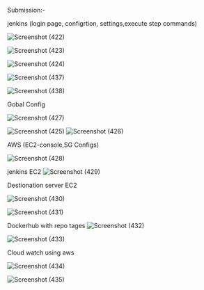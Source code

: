 Submission:-

 jenkins (login page, configrtion, settings,execute step commands)
 
![Screenshot (422)](https://user-images.githubusercontent.com/119240540/224638335-de007eb8-18d3-4efc-8936-7cf074d3bc3d.png)


![Screenshot (423)](https://user-images.githubusercontent.com/119240540/224638915-07d6f51c-4cee-4e6b-a941-b85b9751204c.png)

![Screenshot (424)](https://user-images.githubusercontent.com/119240540/224639020-6c516c19-2b2b-4a59-a353-6ca0b2b233ec.png)



![Screenshot (437)](https://user-images.githubusercontent.com/119240540/224705782-8c01879a-42db-415b-ad30-fd6b718c1a0d.png)


![Screenshot (438)](https://user-images.githubusercontent.com/119240540/224706003-66bc9317-ebdb-493c-85c0-1f9a1a1e16d4.png)


Gobal Config

![Screenshot (427)](https://user-images.githubusercontent.com/119240540/224639338-89c27c9c-6540-4699-86cb-52d49e8120d2.png)


![Screenshot (425)](https://user-images.githubusercontent.com/119240540/224639230-47f27b00-7565-4ec4-b586-3af1974ff2be.png)
![Screenshot (426)](https://user-images.githubusercontent.com/119240540/224639255-a9abaafc-e214-42d5-9712-cff2117f5d18.png)





AWS (EC2-console,SG Configs)


![Screenshot (428)](https://user-images.githubusercontent.com/119240540/224639821-479ffd8a-4da6-4499-80da-cb372c71e655.png)

jenkins EC2
![Screenshot (429)](https://user-images.githubusercontent.com/119240540/224640166-e0b4d041-c775-41cb-926d-e0039ab5d80d.png)


Destionation server EC2


![Screenshot (430)](https://user-images.githubusercontent.com/119240540/224640397-cbd7981c-8eae-4ee5-b5b2-e7dc3cf3f8d3.png)


![Screenshot (431)](https://user-images.githubusercontent.com/119240540/224640813-635bc613-6634-4bbd-a090-9ccf2d8bce29.png)


Dockerhub with repo tages
![Screenshot (432)](https://user-images.githubusercontent.com/119240540/224641037-9ee1e374-11cc-417d-93b9-f45175163dac.png)

![Screenshot (433)](https://user-images.githubusercontent.com/119240540/224641167-81148e6e-6579-4760-8b23-3e6b3155194b.png)

Cloud watch using aws

![Screenshot (434)](https://user-images.githubusercontent.com/119240540/224641359-186f01b9-1a38-4537-bd5b-39f9fec250f2.png)

![Screenshot (435)](https://user-images.githubusercontent.com/119240540/224641510-456a8765-14ef-4aa6-8c7e-59383de781ab.png)





